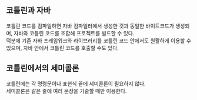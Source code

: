 ## 코틀린과 자바

코틀린 코드를 컴파일하면 자바 컴파일러에서 생성한 것과 동일한 바이트코드가 생성되며, 자바와 코틀린 코드를 조합해 프로젝트를 빌드할 수 있다.  
덕분에 기존 자바 프레임워크와 라이브러리를 코틀린 코드 안에서도 원활하게 이용할 수 있으며, 자바 안에서 코틀린 코드를 호출할 수도 있다.  

## 코틀린에서의 세미콜론

코틀린에는 각 명령문이나 표현식 끝에 세미콜론이 필요하지 않다.  
세미콜론은 같은 줄에 여러 문장을 기술할 때만 이용한다.
